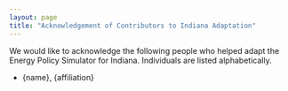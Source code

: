 ```yaml
---
layout: page
title: "Acknowledgement of Contributors to Indiana Adaptation"
---
```


We would like to acknowledge the following people who helped adapt the Energy Policy Simulator for Indiana.  Individuals are listed alphabetically.

* {name}, {affiliation}

